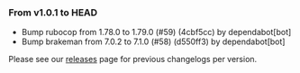### From v1.0.1 to HEAD

- Bump rubocop from 1.78.0 to 1.79.0 (#59) (4cbf5cc) by dependabot[bot]
- Bump brakeman from 7.0.2 to 7.1.0 (#58) (d550ff3) by dependabot[bot]

Please see our [releases](https://github.com/devxiongmao/power-flow-analysis/releases) page for previous changelogs per version.

